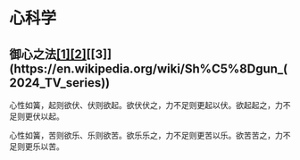 # 心科学

## 御心之法[[1]](https://en.wikipedia.org/wiki/Seraphim_Falls)[[2]](https://en.wikipedia.org/wiki/Sherlock_(TV_series))[[3]](https://en.wikipedia.org/wiki/Sh%C5%8Dgun_(2024_TV_series))

心性如簧，起则欲伏、伏则欲起。欲伏伏之，力不足则更起以伏。欲起起之，力不足则更伏以起。

心性如簧，苦则欲乐、乐则欲苦。欲乐乐之，力不足则更苦以乐。欲苦苦之，力不足则更乐以苦。
